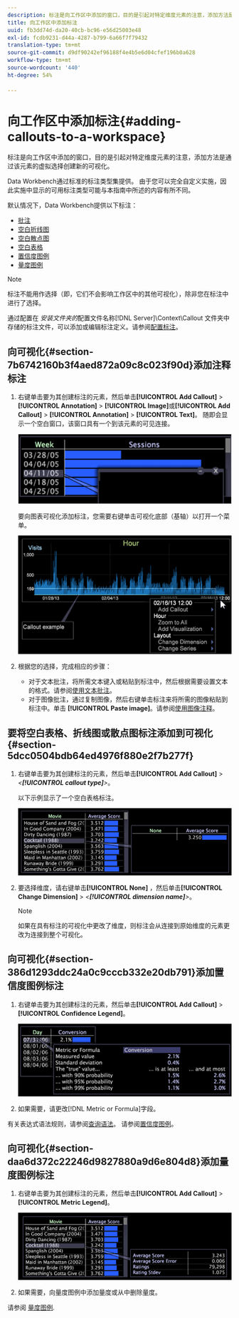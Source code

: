 ```yaml
---
description: 标注是向工作区中添加的窗口，目的是引起对特定维度元素的注意，添加方法是通过该元素的虚拟选择创建新的可视化。
title: 向工作区中添加标注
uuid: fb3dd74d-da20-40cb-bc96-e56d25003e48
exl-id: fcdb9231-d44a-4287-b799-6a66f7f79432
translation-type: tm+mt
source-git-commit: d9df90242ef96188f4e4b5e6d04cfef196b0a628
workflow-type: tm+mt
source-wordcount: '440'
ht-degree: 54%

---
```


# 向工作区中添加标注{#adding-callouts-to-a-workspace}

标注是向工作区中添加的窗口，目的是引起对特定维度元素的注意，添加方法是通过该元素的虚拟选择创建新的可视化。

Data Workbench通过标准的标注类型集提供。 由于您可以完全自定义实施，因此实施中显示的可用标注类型可能与本指南中所述的内容有所不同。

默认情况下，Data Workbench提供以下标注：

* [批注](../../../home/c-get-started/c-vis/c-call-wkspc.md#section-7b6742160b3f4aed872a09c8c023f90d)
* [空白折线图](../../../home/c-get-started/c-vis/c-call-wkspc.md#section-5dcc0504bdb64ed4976f880e2f7b277f)
* [空白散点图](../../../home/c-get-started/c-vis/c-call-wkspc.md#section-5dcc0504bdb64ed4976f880e2f7b277f)
* [空白表格](../../../home/c-get-started/c-vis/c-call-wkspc.md#section-5dcc0504bdb64ed4976f880e2f7b277f)
* [置信度图例](../../../home/c-get-started/c-vis/c-call-wkspc.md#section-386d1293ddc24a0c9cccb332e20db791)
* [量度图例](../../../home/c-get-started/c-vis/c-call-wkspc.md#section-daa6d372c22246d9827880a9d6e804d8)

>[!NOTE]
>
>标注不能用作选择（即，它们不会影响工作区中的其他可视化），除非您在标注中进行了选择。

通过配置在 *安装文件夹的*&#x200B;配置文件名称[!DNL Server]\Context\Callout 文件夹中存储的标注文件，可以添加或编辑标注定义。请参阅[配置标注](../../../home/c-get-started/c-intf-anlys-ftrs/c-config-callouts.md#concept-f6e91e172f5e4c009245c9c549beb76a)。

## 向可视化{#section-7b6742160b3f4aed872a09c8c023f90d}添加注释标注

1. 右键单击要为其创建标注的元素，然后单击&#x200B;**[!UICONTROL Add Callout]** > **[!UICONTROL Annotation]** > **[!UICONTROL Image]**&#x200B;或&#x200B;**[!UICONTROL Add Callout]** > **[!UICONTROL Annotation]** > **[!UICONTROL Text]**。 随即会显示一个空白窗口，该窗口具有一个到该元素的可见连接。

   ![](assets/client-call.png)

   要向图表可视化添加标注，您需要右键单击可视化底部（基轴）以打开一个菜单。

   ![](assets/visualization_callout_linegraph.png)

1. 根据您的选择，完成相应的步骤：

   * 对于文本批注，将所需文本键入或粘贴到标注中，然后根据需要设置文本的格式。请参阅[使用文本批注](../../../home/c-get-started/c-analysis-vis/c-annots/c-text-annots.md#concept-55b4aa3e0c58470b8e3c9d452e12a777)。
   * 对于图像批注，通过复制图像，然后右键单击标注来将所需的图像粘贴到标注中。单击 **[!UICONTROL Paste image]**。请参阅[使用图像注释](../../../home/c-get-started/c-analysis-vis/c-annots/c-image-annots.md#concept-02081ed7d91c4fdcb8fc863f2a51c962)。

## 要将空白表格、折线图或散点图标注添加到可视化{#section-5dcc0504bdb64ed4976f880e2f7b277f}

1. 右键单击要为其创建标注的元素，然后单击&#x200B;**[!UICONTROL Add Callout]** > *&lt;**[!UICONTROL callout type]**>*。

   以下示例显示了一个空白表格标注。

   ![](assets/vis_callout_blank_bar_graph.png)

1. 要选择维度，请右键单击&#x200B;**[!UICONTROL None]** ，然后单击&#x200B;**[!UICONTROL Change Dimension]** > *&lt;**[!UICONTROL dimension name]**>*。

   >[!NOTE]
   >
   >如果在具有标注的可视化中更改了维度，则标注会从连接到原始维度的元素更改为连接到整个可视化。

## 向可视化{#section-386d1293ddc24a0c9cccb332e20db791}添加置信度图例标注

1. 右键单击要为其创建标注的元素，然后单击&#x200B;**[!UICONTROL Add Callout]** > **[!UICONTROL Confidence Legend]**。

   ![](assets/vis_callout_confidenceLegend.png)

1. 如果需要，请更改[!DNL Metric or Formula]字段。

有关表达式语法规则，请参阅[查询语法](../../../home/c-get-started/c-qry-lang-syntx/c-qry-lang-syntx.md#concept-15d1d3f5164a47d49468c5acb7299d9f)。 请参阅[置信度图例](../../../home/c-get-started/c-analysis-vis/c-legends/c-conf-leg.md#concept-73db81c2c218427786c04068aa778efd)。

## 向可视化{#section-daa6d372c22246d9827880a9d6e804d8}添加量度图例标注

1. 右键单击要为其创建标注的元素，然后单击&#x200B;**[!UICONTROL Add Callout]** > **[!UICONTROL Metric Legend]**。

   ![](assets/vis_callout_metricLegend.png)

1. 如果需要，向量度图例中添加量度或从中删除量度。

请参阅 [量度图例](../../../home/c-get-started/c-analysis-vis/c-legends/c-metric-leg.md#concept-e7195bc8f7844ae295bda3a88b028d5b).
